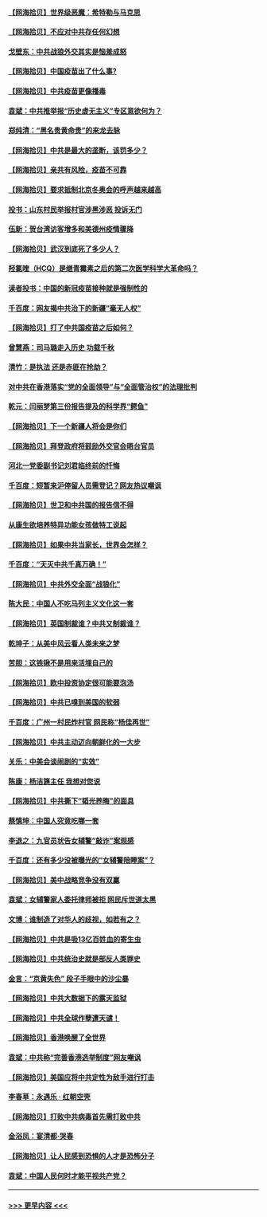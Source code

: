 #### [【网海拾贝】世界级恶魔：希特勒与马克思](../pages/nsc993/n12884062.md?t=04170502) 
#### [【网海拾贝】不应对中共存任何幻想](../pages/nsc993/n12881460.md?t=04170502) 
#### [戈壁东：中共战狼外交其实是恼羞成怒](../pages/nsc993/n12880392.md?t=04170502) 
#### [【网海拾贝】中国疫苗出了什么事?](../pages/nsc993/n12879124.md?t=04170502) 
#### [【网海拾贝】中共疫苗更像播毒](../pages/nsc993/n12876631.md?t=04170502) 
#### [袁斌：中共推举报“历史虚无主义”专区意欲何为？](../pages/nsc993/n12876530.md?t=04170502) 
#### [郑纯清：“黑名贵黄命贵”的来龙去脉](../pages/nsc993/n12875589.md?t=04170502) 
#### [【网海拾贝】中共是最大的垄断，该罚多少？](../pages/nsc993/n12874006.md?t=04170502) 
#### [【网海拾贝】亲共有风险，疫苗不可靠](../pages/nsc993/n12872224.md?t=04170502) 
#### [【网海拾贝】要求抵制北京冬奥会的呼声越来越高](../pages/nsc993/n12868962.md?t=04170502) 
#### [投书：山东村民举报村官涉黑涉恶 投诉无门](../pages/nsc993/n12869726.md?t=04170502) 
#### [伍新：贺台湾访客增多和美德州疫情骤降](../pages/nsc993/n12865651.md?t=04170502) 
#### [【网海拾贝】武汉到底死了多少人？](../pages/nsc993/n12863707.md?t=04170502) 
#### [羟氯喹（HCQ）是继青霉素之后的第二次医学科学大革命吗？](../pages/nsc993/n12638564.md?t=04170502) 
#### [读者投书：中国的新冠疫苗接种就是强制性的](../pages/nsc993/n12859932.md?t=04170502) 
#### [千百度：网友揭中共治下的新疆“毫无人权”](../pages/nsc993/n12858385.md?t=04170502) 
#### [【网海拾贝】打了中共国疫苗之后如何？](../pages/nsc993/n12857866.md?t=04170502) 
#### [曾慧燕：司马璐走入历史 功载千秋](../pages/nsc993/n12856996.md?t=04170502) 
#### [清竹：是执法 还是赤匪在抢劫？](../pages/nsc993/n12856952.md?t=04170502) 
#### [对中共在香港落实“党的全面领导”与“全面管治权”的法理批判](../pages/nsc993/n12856929.md?t=04170502) 
#### [乾元：闫丽梦第三份报告提及的科学界“鳄鱼”](../pages/nsc993/n12855985.md?t=04170502) 
#### [【网海拾贝】下一个新疆人将会是你们](../pages/nsc993/n12855864.md?t=04170502) 
#### [【网海拾贝】拜登政府将鼓励外交官会晤台官员](../pages/nsc993/n12853615.md?t=04170502) 
#### [河北一党委副书记刘君临终前的忏悔](../pages/nsc993/n12849420.md?t=04170502) 
#### [千百度：短暂来沪停留人员需登记？网友热议嘲讽](../pages/nsc993/n12853497.md?t=04170502) 
#### [【网海拾贝】世卫和中共国的报告信不得](../pages/nsc993/n12850902.md?t=04170502) 
#### [从康生欲培养特异功能女孩做特工说起](../pages/nsc993/n12849289.md?t=04170502) 
#### [【网海拾贝】如果中共当家长，世界会怎样？](../pages/nsc993/n12848436.md?t=04170502) 
#### [千百度：“天灭中共千真万确！”](../pages/nsc993/n12845659.md?t=04170502) 
#### [【网海拾贝】中共外交全面“战狼化”](../pages/nsc993/n12845607.md?t=04170502) 
#### [陈大民：中国人不吃马列主义文化这一套](../pages/nsc993/n12842496.md?t=04170502) 
#### [【网海拾贝】英国制裁谁？中共又制裁谁？](../pages/nsc993/n12840909.md?t=04170502) 
#### [乾坤子：从美中风云看人类未来之梦](../pages/nsc993/n12840590.md?t=04170502) 
#### [苦胆：这铁锹不是用来活埋自己的](../pages/nsc993/n12839512.md?t=04170502) 
#### [【网海拾贝】欧中投资协定很可能要泡汤](../pages/nsc993/n12835122.md?t=04170502) 
#### [【网海拾贝】中共已嗅到美国的软弱](../pages/nsc993/n12832411.md?t=04170502) 
#### [千百度：广州一村民炸村官 网民称“杨佳再世”](../pages/nsc993/n12832380.md?t=04170502) 
#### [【网海拾贝】中共主动迈向朝鲜化的一大步](../pages/nsc993/n12829887.md?t=04170502) 
#### [关乐：中美会谈闹剧的“实效”](../pages/nsc993/n12826698.md?t=04170502) 
#### [陈康：杨洁篪主任  我想对您说](../pages/nsc993/n12826609.md?t=04170502) 
#### [【网海拾贝】中共撕下“韬光养晦”的面具](../pages/nsc993/n12826459.md?t=04170502) 
#### [蔡慎坤：中国人究竟吃哪一套](../pages/nsc993/n12826010.md?t=04170502) 
#### [李退之：九官员状告女辅警“敲诈”案观感](../pages/nsc993/n12823984.md?t=04170502) 
#### [千百度：还有多少没被曝光的“女辅警陪睡案”？](../pages/nsc993/n12822136.md?t=04170502) 
#### [【网海拾贝】美中战略竞争没有双赢](../pages/nsc993/n12822105.md?t=04170502) 
#### [袁斌：女辅警家人委托律师被拒 网民斥世道太黑](../pages/nsc993/n12822004.md?t=04170502) 
#### [文博：谁制造了对华人的歧视，如若有之？](../pages/nsc993/n12821635.md?t=04170502) 
#### [【网海拾贝】中共是吸13亿百姓血的寄生虫](../pages/nsc993/n12819191.md?t=04170502) 
#### [【网海拾贝】中共统治史就是部反人类罪史](../pages/nsc993/n12816738.md?t=04170502) 
#### [金言：“京黄失色” 段子手眼中的沙尘暴](../pages/nsc993/n12815700.md?t=04170502) 
#### [【网海拾贝】中共大数据下的露天监狱](../pages/nsc993/n12811075.md?t=04170502) 
#### [【网海拾贝】中共全球作孽遭天谴！](../pages/nsc993/n12810258.md?t=04170502) 
#### [【网海拾贝】香港唤醒了全世界](../pages/nsc993/n12809100.md?t=04170502) 
#### [袁斌：中共称“完善香港选举制度”网友嘲讽](../pages/nsc993/n12808994.md?t=04170502) 
#### [【网海拾贝】美国应将中共定性为敌手进行打击](../pages/nsc993/n12806870.md?t=04170502) 
#### [李春草：永遇乐 · 红朝空壳](../pages/nsc993/n12805365.md?t=04170502) 
#### [【网海拾贝】打败中共病毒首先需打败中共](../pages/nsc993/n12803930.md?t=04170502) 
#### [金浴凤：宴清都‧哭春](../pages/nsc993/n12801601.md?t=04170502) 
#### [【网海拾贝】让人民感到恐惧的人才是恐怖分子](../pages/nsc993/n12799347.md?t=04170502) 
#### [袁斌：中国人民何时才能平视共产党？](../pages/nsc993/n12799306.md?t=04170502) 

----
#### [ >>> 更早内容 <<< ](../indexes/nsc993-earlier.md)
